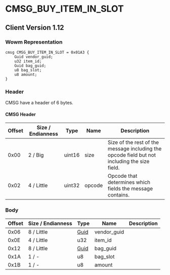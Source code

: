 # CMSG_BUY_ITEM_IN_SLOT
## Client Version 1.12

### Wowm Representation
```rust,ignore
cmsg CMSG_BUY_ITEM_IN_SLOT = 0x01A3 {
    Guid vendor_guid;
    u32 item_id;
    Guid bag_guid;
    u8 bag_slot;
    u8 amount;
}
```
### Header
CMSG have a header of 6 bytes.

#### CMSG Header
| Offset | Size / Endianness | Type   | Name   | Description |
| ------ | ----------------- | ------ | ------ | ----------- |
| 0x00   | 2 / Big           | uint16 | size   | Size of the rest of the message including the opcode field but not including the size field.|
| 0x02   | 4 / Little        | uint32 | opcode | Opcode that determines which fields the message contains.|
### Body
| Offset | Size / Endianness | Type | Name | Description |
| ------ | ----------------- | ---- | ---- | ----------- |
| 0x06 | 8 / Little | [Guid](../spec/packed-guid.md) | vendor_guid |  |
| 0x0E | 4 / Little | u32 | item_id |  |
| 0x12 | 8 / Little | [Guid](../spec/packed-guid.md) | bag_guid |  |
| 0x1A | 1 / - | u8 | bag_slot |  |
| 0x1B | 1 / - | u8 | amount |  |
